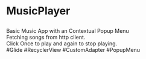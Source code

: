 # MusicPlayer <p>
Basic Music App with an Contextual Popup Menu <br/>
Fetching songs from http client. <br/>
Click Once to play and again to stop playing.<br/>
#Glide #RecyclerView #CustomAdapter #PopupMenu <p>
 
